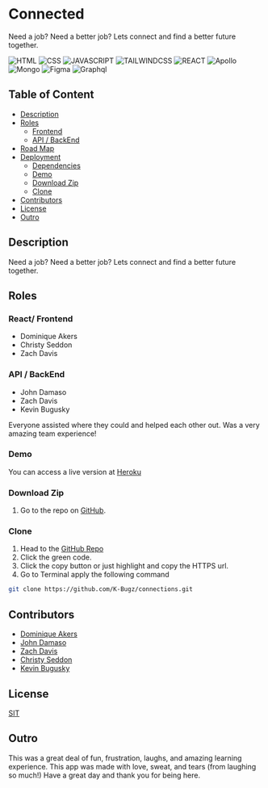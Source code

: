 # Connected
Need a job? Need a better job? Lets connect and find a better future together. 

![HTML](https://img.shields.io/badge/HTML-%23dd4b25?logo=html5&style=plastic)
![CSS](https://img.shields.io/badge/CSS-%23146eb0?logo=css3&style=plastic)
![JAVASCRIPT](https://img.shields.io/badge/JavaScript-%23e9d44d?logo=javascript&style=plastic)
![TAILWINDCSS](https://img.shields.io/badge/Tailwindcss-%230769ad?logo=bulma&style=plastic)
![REACT](https://img.shields.io/badge/react-%23000?logo=react&style=plastic)
![Apollo](https://img.shields.io/badge/apollo-%231eb4ff?logo=apollo&style=plastic)
![Mongo](https://img.shields.io/badge/mongo-%23f5da55?logo=Mongodb&style=plastic)
![Figma](https://img.shields.io/badge/figma-%23146eb0?logo=figma&style=plastic)
![Graphql](https://img.shields.io/badge/Graphql-%23146eb0?logo=graphql&style=plastic)

## Table of Content

- [Description](#description)
- [Roles](#roles)
  - [Frontend](#frontend)
  - [API / BackEnd](#api--backend)
- [Road Map](#road-map)
- [Deployment](#deployment)
  - [Dependencies](#dependencies)
  - [Demo](#demo)
  - [Download Zip](#download-zip)
  - [Clone](#clone)
- [Contributors](#Contributors)
- [License](#License)
- [Outro](#Outro)

## Description
Need a job? Need a better job? Lets connect and find a better future together. 

## Roles
### React/ Frontend
- Dominique Akers
- Christy Seddon
- Zach Davis

### API / BackEnd
- John Damaso
- Zach Davis
- Kevin Bugusky

Everyone assisted where they could and helped each other out.  Was a very amazing team experience!

### Demo
You can access a live version at [Heroku](https://connected-jobsearch-engine.herokuapp.com/)

### Download Zip
1. Go to the repo on [GitHub](https://github.com/K-Bugz/connections).

### Clone
1. Head to the [GitHub Repo](https://github.com/K-Bugz/connections)
2. Click the green code.
3. Click the copy button or just highlight and copy the HTTPS url.
4. Go to Terminal apply the following command
```bash
git clone https://github.com/K-Bugz/connections.git
```
## Contributors
- [Dominique Akers](https://github.com/dommy99)
- [John Damaso](https://github.com/JoDamaso)
- [Zach Davis](https://github.com/Zdavis92)
- [Christy Seddon](https://github.com/CSeddon01)
- [Kevin Bugusky](https://github.com/K-Bugz)

## License
[SIT](./LICENSE)

## Outro
This was a great deal of fun, frustration, laughs, and amazing
learning experience.  This app was made with love, sweat, and tears
(from laughing so much!)  Have a great day and thank you for being here.
